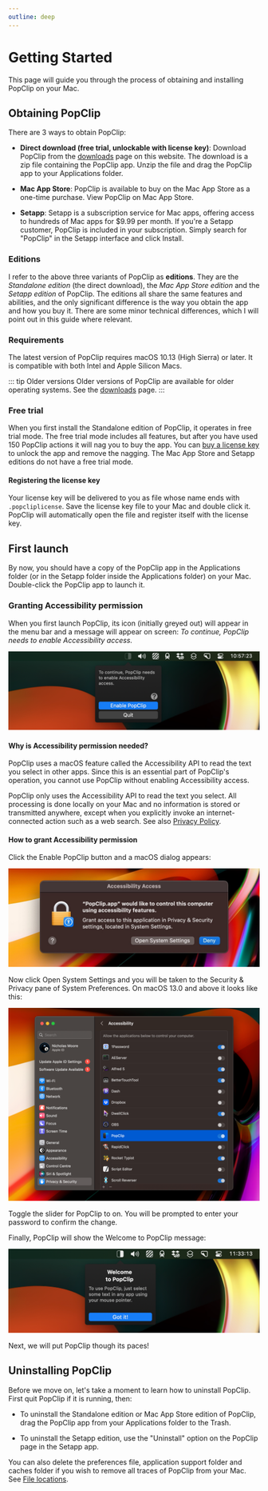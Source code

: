 ```yaml
---
outline: deep
---
```


<script setup>
  import Link from "/components/Link.vue";
</script>

# Getting Started

This page will guide you through the process of obtaining and installing PopClip
on your Mac.

## Obtaining PopClip

There are 3 ways to obtain PopClip:

- **Direct download (free trial, unlockable with license key)**: Download
  PopClip from the [downloads](/download) page on this website. The download is
  a zip file containing the PopClip app. Unzip the file and drag the PopClip app
  to your Applications folder.

- **Mac App Store**: PopClip is available to buy on the Mac App Store as a
  one-time purchase. <Link k="mas.storeUrl">View PopClip on Mac App Store</Link>.

- **Setapp**: <Link k="setapp.referralUrl">Setapp</Link> is a subscription service for Mac apps, offering access
  to hundreds of Mac apps for $9.99 per month. If you're a Setapp customer,
  PopClip is included in your subscription. Simply search for "PopClip" in the
  Setapp interface and click Install.

### Editions

I refer to the above three variants of PopClip as **editions**. They are the
_Standalone edition_ (the direct download), the _Mac App Store edition_ and the
_Setapp edition_ of PopClip. The editions all share the same features and
abilities, and the only significant difference is the way you obtain the app and
how you buy it. There are some minor technical differences, which I will point
out in this guide where relevant.

### Requirements

The latest version of PopClip requires macOS 10.13 (High Sierra) or later. It is
compatible with both Intel and Apple Silicon Macs.

::: tip Older versions
Older versions of PopClip are available for older operating systems. See
the [downloads](/download) page.
:::

### Free trial

When you first install the Standalone edition of PopClip, it operates in free
trial mode. The free trial mode includes all features, but after you have used
150 PopClip actions it will nag you to buy the app. You can
[buy a license key](/buy) to unlock the app and remove the nagging. The Mac App
Store and Setapp editions do not have a free trial mode.

#### Registering the license key

Your license key will be delivered to you as file whose name ends with
`.popcliplicense`. Save the license key file to your Mac and double click it.
PopClip will automatically open the file and register itself with the license
key.

## First launch

By now, you should have a copy of the PopClip app in the Applications folder (or
in the Setapp folder inside the Applications folder) on your Mac. Double-click
the PopClip app to launch it.

### Granting Accessibility permission

When you first launch PopClip, its icon (initially greyed out) will appear in
the menu bar and a message will appear on screen: _To continue, PopClip needs to
enable Accessibility access._

![Accessibility request message](shot-ax-request.png "PopClip requesting Accessibility permission")

#### Why is Accessibility permission needed?

PopClip uses a macOS feature called the Accessibility API to read the text you
select in other apps. Since this is an essential part of PopClip's operation,
you cannot use PopClip without enabling Accessibility access.

PopClip only uses the Accessibility API to read the text you select. All
processing is done locally on your Mac and no information is stored or
transmitted anywhere, except when you explicitly invoke an internet-connected
action such as a web search. See also [Privacy Policy](/privacy).

#### How to grant Accessibility permission

Click the Enable PopClip button and a macOS dialog appears:

![Accessibility request dialog](shot-ax-dialog.jpg "macOS Accessibility Access dialog")

Now click Open System Settings and you will be taken to the Security & Privacy
pane of System Preferences. On macOS 13.0 and above it looks like this:

![Accessibility settings](shot-ax-settings.png "macOS Accessibility settings in the Privacy & Security pane")

Toggle the slider for PopClip to on. You will be prompted to enter your password
to confirm the change.

Finally, PopClip will show the Welcome to PopClip message:

![Welcome to PopClip](shot-welcome.png "Welcome to PopClip")

Next, we will put PopClip though its paces!

## Uninstalling PopClip

Before we move on, let's take a moment to learn how to uninstall PopClip. First
quit PopClip if it is running, then:

- To uninstall the Standalone edition or Mac App Store edition of PopClip, drag
  the PopClip app from your Applications folder to the Trash.

- To uninstall the Setapp edition, use the "Uninstall" option on the PopClip
  page in the Setapp app.

You can also delete the preferences file, application support folder and caches
folder if you wish to remove all traces of PopClip from your Mac. See
[File locations]().

